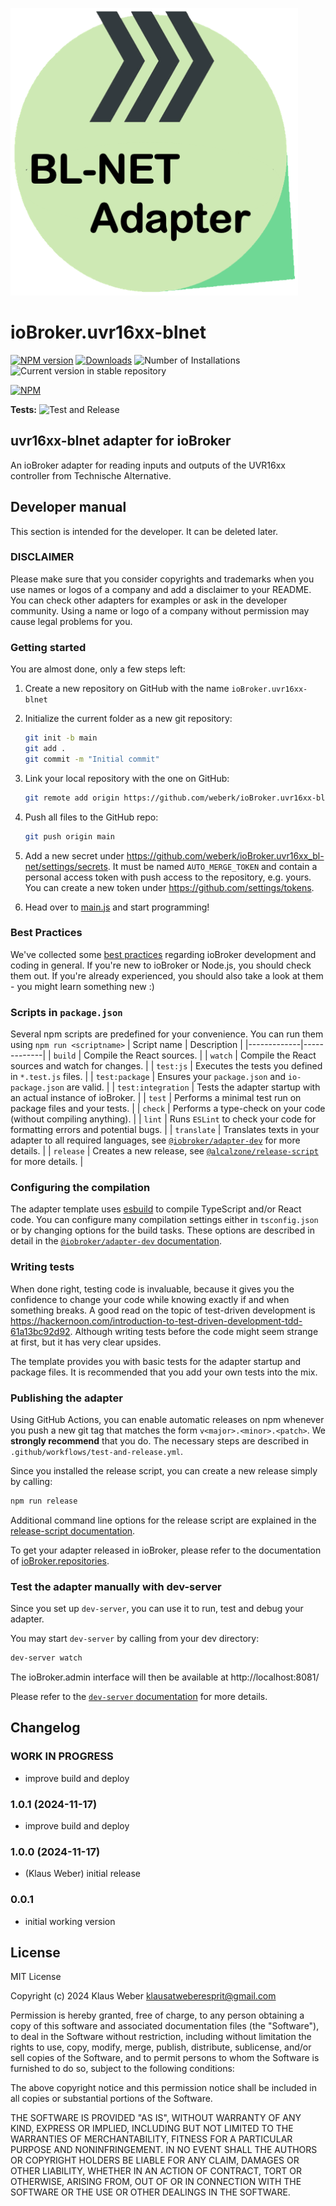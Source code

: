 ![Logo](admin/uvr16xx-blnet.png)

# ioBroker.uvr16xx-blnet

[![NPM version](https://img.shields.io/npm/v/iobroker.uvr16xx-blnet.svg)](https://www.npmjs.com/package/iobroker.uvr16xx-blnet)
[![Downloads](https://img.shields.io/npm/dm/iobroker.uvr16xx-blnet.svg)](https://www.npmjs.com/package/iobroker.uvr16xx-blnet)
![Number of Installations](https://iobroker.live/badges/uvr16xx-blnet-installed.svg)
![Current version in stable repository](https://iobroker.live/badges/uvr16xx-blnet-stable.svg)

[![NPM](https://nodei.co/npm/iobroker.uvr16xx-blnet.png?downloads=true)](https://nodei.co/npm/iobroker.uvr16xx-blnet/)

**Tests:** ![Test and Release](https://github.com/weberk/ioBroker.uvr16xx-blnet/workflows/Test%20and%20Release/badge.svg)

## uvr16xx-blnet adapter for ioBroker

An ioBroker adapter for reading inputs and outputs of the UVR16xx controller from Technische Alternative.

## Developer manual

This section is intended for the developer. It can be deleted later.

### DISCLAIMER

Please make sure that you consider copyrights and trademarks when you use names or logos of a company and add a disclaimer to your README.
You can check other adapters for examples or ask in the developer community. Using a name or logo of a company without permission may cause legal problems for you.

### Getting started

You are almost done, only a few steps left:

1. Create a new repository on GitHub with the name `ioBroker.uvr16xx-blnet`
1. Initialize the current folder as a new git repository:
    ```bash
    git init -b main
    git add .
    git commit -m "Initial commit"
    ```
1. Link your local repository with the one on GitHub:

    ```bash
    git remote add origin https://github.com/weberk/ioBroker.uvr16xx-blnet
    ```

1. Push all files to the GitHub repo:
    ```bash
    git push origin main
    ```
1. Add a new secret under https://github.com/weberk/ioBroker.uvr16xx_bl-net/settings/secrets. It must be named `AUTO_MERGE_TOKEN` and contain a personal access token with push access to the repository, e.g. yours. You can create a new token under https://github.com/settings/tokens.

1. Head over to [main.js](main.js) and start programming!

### Best Practices

We've collected some [best practices](https://github.com/ioBroker/ioBroker.repositories#development-and-coding-best-practices) regarding ioBroker development and coding in general. If you're new to ioBroker or Node.js, you should
check them out. If you're already experienced, you should also take a look at them - you might learn something new :)

### Scripts in `package.json`

Several npm scripts are predefined for your convenience. You can run them using `npm run <scriptname>`
| Script name | Description |
|-------------|-------------|
| `build` | Compile the React sources. |
| `watch` | Compile the React sources and watch for changes. |
| `test:js` | Executes the tests you defined in `*.test.js` files. |
| `test:package` | Ensures your `package.json` and `io-package.json` are valid. |
| `test:integration` | Tests the adapter startup with an actual instance of ioBroker. |
| `test` | Performs a minimal test run on package files and your tests. |
| `check` | Performs a type-check on your code (without compiling anything). |
| `lint` | Runs `ESLint` to check your code for formatting errors and potential bugs. |
| `translate` | Translates texts in your adapter to all required languages, see [`@iobroker/adapter-dev`](https://github.com/ioBroker/adapter-dev#manage-translations) for more details. |
| `release` | Creates a new release, see [`@alcalzone/release-script`](https://github.com/AlCalzone/release-script#usage) for more details. |

### Configuring the compilation

The adapter template uses [esbuild](https://esbuild.github.io/) to compile TypeScript and/or React code. You can configure many compilation settings
either in `tsconfig.json` or by changing options for the build tasks. These options are described in detail in the
[`@iobroker/adapter-dev` documentation](https://github.com/ioBroker/adapter-dev#compile-adapter-files).

### Writing tests

When done right, testing code is invaluable, because it gives you the
confidence to change your code while knowing exactly if and when
something breaks. A good read on the topic of test-driven development
is https://hackernoon.com/introduction-to-test-driven-development-tdd-61a13bc92d92.
Although writing tests before the code might seem strange at first, but it has very
clear upsides.

The template provides you with basic tests for the adapter startup and package files.
It is recommended that you add your own tests into the mix.

### Publishing the adapter

Using GitHub Actions, you can enable automatic releases on npm whenever you push a new git tag that matches the form
`v<major>.<minor>.<patch>`. We **strongly recommend** that you do. The necessary steps are described in `.github/workflows/test-and-release.yml`.

Since you installed the release script, you can create a new
release simply by calling:

```bash
npm run release
```

Additional command line options for the release script are explained in the
[release-script documentation](https://github.com/AlCalzone/release-script#command-line).

To get your adapter released in ioBroker, please refer to the documentation
of [ioBroker.repositories](https://github.com/ioBroker/ioBroker.repositories#requirements-for-adapter-to-get-added-to-the-latest-repository).

### Test the adapter manually with dev-server

Since you set up `dev-server`, you can use it to run, test and debug your adapter.

You may start `dev-server` by calling from your dev directory:

```bash
dev-server watch
```

The ioBroker.admin interface will then be available at http://localhost:8081/

Please refer to the [`dev-server` documentation](https://github.com/ioBroker/dev-server#command-line) for more details.

## Changelog

<!--
Placeholder for next version:
### **WORK IN PROGRESS**
-->

### **WORK IN PROGRESS**

-   improve build and deploy

### 1.0.1 (2024-11-17)

-   improve build and deploy

### 1.0.0 (2024-11-17)

-   (Klaus Weber) initial release

### 0.0.1

-   initial working version

## License

MIT License

Copyright (c) 2024 Klaus Weber <klausatweberesprit@gmail.com>

Permission is hereby granted, free of charge, to any person obtaining a copy
of this software and associated documentation files (the "Software"), to deal
in the Software without restriction, including without limitation the rights
to use, copy, modify, merge, publish, distribute, sublicense, and/or sell
copies of the Software, and to permit persons to whom the Software is
furnished to do so, subject to the following conditions:

The above copyright notice and this permission notice shall be included in all
copies or substantial portions of the Software.

THE SOFTWARE IS PROVIDED "AS IS", WITHOUT WARRANTY OF ANY KIND, EXPRESS OR
IMPLIED, INCLUDING BUT NOT LIMITED TO THE WARRANTIES OF MERCHANTABILITY,
FITNESS FOR A PARTICULAR PURPOSE AND NONINFRINGEMENT. IN NO EVENT SHALL THE
AUTHORS OR COPYRIGHT HOLDERS BE LIABLE FOR ANY CLAIM, DAMAGES OR OTHER
LIABILITY, WHETHER IN AN ACTION OF CONTRACT, TORT OR OTHERWISE, ARISING FROM,
OUT OF OR IN CONNECTION WITH THE SOFTWARE OR THE USE OR OTHER DEALINGS IN THE
SOFTWARE.
